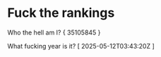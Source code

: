 # Fuck the rankings

Who the hell am I?
{ 35105845 }

What fucking year is it?
[ 2025-05-12T03:43:20Z ]
